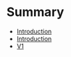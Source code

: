 # Summary

* [Introduction](README.md)
* [Introduction](V2/Users/01/overview.md/readmemd.md)
* [V1](V1/README.md)

